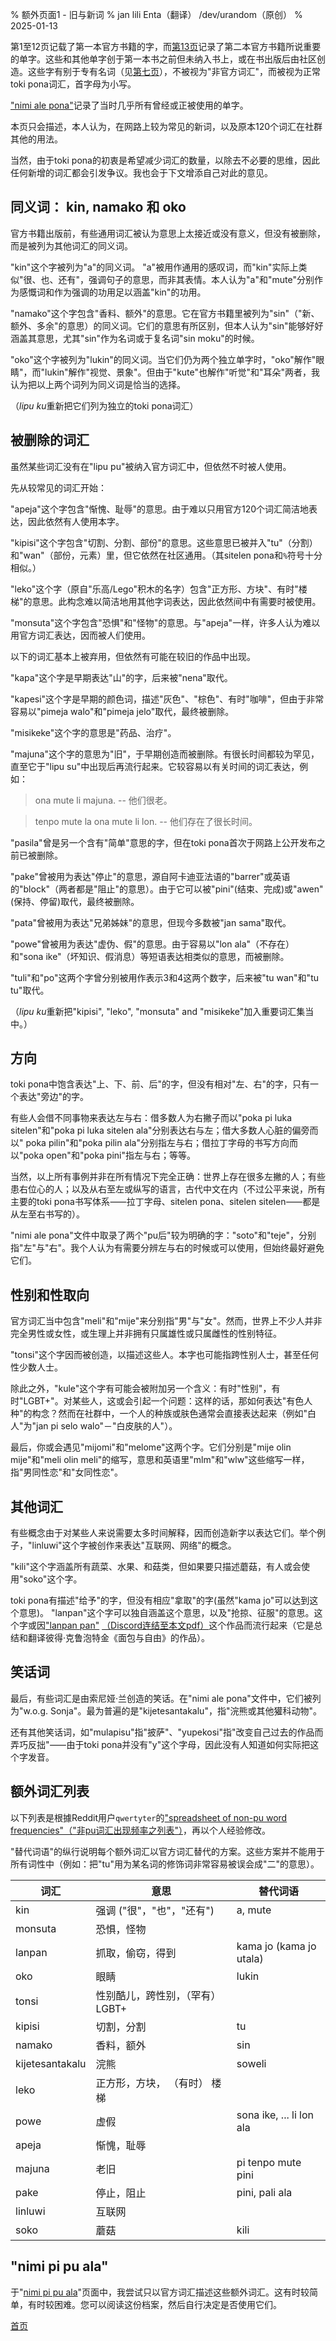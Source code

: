 % 额外页面1 - 旧与新词
% jan lili Enta（翻译） /dev/urandom（原创）
% 2025-01-13

第1至12页记载了第一本官方书籍的字，而[第13页](zh/13)记录了第二本官方书籍所说重要的单字。这些和其他单字创于第一本书之前但未纳入书上，或在书出版后由社区创造。这些字有别于专有名词（见[第七页](zh/7)），不被视为"非官方词汇"，而被视为正常toki pona词汇，首字母为小写。

["nimi ale pona"][nap]记录了当时几乎所有曾经或正被使用的单字。

[nap]:https://docs.google.com/spreadsheets/d/1t-pjAgZDyKPXcCRnEdATFQOxGbQFMjZm-8EvXiQd2Po

本页只会描述，本人认为，在网路上较为常见的新词，以及原本120个词汇在社群其他的用法。

当然，由于toki pona的初衷是希望减少词汇的数量，以除去不必要的思维，因此任何新增的词汇都会引发争议。我也会于下文增添自己对此的意见。

## 同义词： kin, namako 和 oko

官方书籍出版前，有些通用词汇被认为意思上太接近或没有意义，但没有被删除，而是被列为其他词汇的同义词。

"kin"这个字被列为"a"的同义词。 "a"被用作通用的感叹词，而"kin"实际上类似"很、也、还有"，强调句子的意思，而非其表情。本人认为"a"和"mute"分别作为感慨词和作为强调的功用足以涵盖"kin"的功用。
 
"namako"这个字包含"香料、额外"的意思。它在官方书籍里被列为"sin"（"新、额外、多余"的意思）的同义词。它们的意思有所区别，但本人认为"sin"能够好好涵盖其意思，尤其"sin"作为名词或于复名词"sin moku"的时候。

"oko"这个字被列为"lukin"的同义词。当它们仍为两个独立单字时，"oko"解作"眼睛"，而"lukin"解作"视觉、景象"。但由于"kute"也解作"听觉"和"耳朵"两者，我认为把以上两个词列为同义词是恰当的选择。

（*lipu ku*重新把它们列为独立的toki pona词汇）

## 被删除的词汇

虽然某些词汇没有在"lipu pu"被纳入官方词汇中，但依然不时被人使用。

先从较常见的词汇开始：

"apeja"这个字包含"惭愧、耻辱"的意思。由于难以只用官方120个词汇简洁地表达，因此依然有人使用本字。

"kipisi"这个字包含"切割、分割、部份"的意思。这些意思已被并入"tu"（分割）和"wan"（部份，元素）里，但它依然在社区通用。（其sitelen pona和`%`符号十分相似。）

"leko"这个字（原自"乐高/Lego"积木的名字）包含"正方形、方块"、有时"楼梯"的意思。此构念难以简洁地用其他字词表达，因此依然间中有需要时被使用。

"monsuta"这个字包含"恐惧"和"怪物"的意思。与"apeja"一样，许多人认为难以用官方词汇表达，因而被人们使用。

以下的词汇基本上被弃用，但依然有可能在较旧的作品中出现。

"kapa"这个字是早期表达"山"的字，后来被"nena"取代。

"kapesi"这个字是早期的颜色词，描述"灰色"、"棕色"、有时"咖啡"，但由于非常容易以"pimeja walo"和"pimeja jelo"取代，最终被删除。

"misikeke"这个字的意思是"药品、治疗"。

"majuna"这个字的意思为"旧"，于早期创造而被删除。有很长时间都较为罕见，直至它于"lipu su"中出现后再流行起来。它较容易以有关时间的词汇表达，例如：

> ona mute li majuna. -- 他们很老。

> tenpo mute la ona mute li lon. -- 他们存在了很长时间。

"pasila"曾是另一个含有"简单"意思的字，但在toki pona首次于网路上公开发布之前已被删除。

"pake"曾被用为表达"停止"的意思，源自阿卡迪亚法语的"barrer"或英语的"block"（两者都是"阻止"的意思）。由于它可以被"pini"(结束、完成)或"awen"(保持、停留)取代，最终被删除。

"pata"曾被用为表达"兄弟姊妹"的意思，但现今多数被"jan sama"取代。

"powe"曾被用为表达"虚伪、假"的意思。由于容易以"lon ala"（不存在）和"sona ike"（坏知识、假消息）等短语表达相类似的意思，而被删除。

"tuli"和"po"这两个字曾分别被用作表示3和4这两个数字，后来被"tu wan"和"tu tu"取代。

（*lipu ku*重新把"kipisi", "leko", "monsuta" and "misikeke"加入重要词汇集当中。）

## 方向

toki pona中饱含表达"上、下、前、后"的字，但没有相对"左、右"的字，只有一个表达"旁边"的字。

有些人会借不同事物来表达左与右：借多数人为右撇子而以"poka pi luka sitelen"和"poka pi luka sitelen ala"分别表达右与左；借大多数人心脏的偏旁而以" poka pilin"和"poka pilin ala"分别指左与右；借拉丁字母的书写方向而以"poka open"和"poka pini"指左与右；等等。

当然，以上所有事例并非在所有情况下完全正确：世界上存在很多左撇的人；有些患右位心的人；以及从右至左或纵写的语言，古代中文在内（不过公平来说，所有主要的toki pona书写体系⸺拉丁字母、sitelen pona、sitelen sitelen⸺都是从左至右书写的）。

"nimi ale pona"文件中取录了两个"pu后"较为明确的字："soto"和"teje"，分别指"左"与"右"。我个人认为有需要分辨左与右的时候或可以使用，但始终最好避免它们。

## 性别和性取向

官方词汇当中包含"meli"和"mije"来分别指"男"与"女"。然而，世界上不少人并非完全男性或女性，或生理上并非拥有只属雄性或只属雌性的性别特征。

"tonsi"这个字因而被创造，以描述这些人。本字也可能指跨性别人士，甚至任何性少数人士。

除此之外，"kule"这个字有可能会被附加另一个含义：有时"性别"，有时"LGBT+"。对某些人，这或会引起一个问题：这样的话，那如何表达"有色人种"的构念？然而在社群中，一个人的种族或肤色通常会直接表达起来（例如"白人"为"jan pi selo walo"－"白皮肤的人"）。

最后，你或会遇见"mijomi"和"melome"这两个字。它们分别是"mije olin mije"和"meli olin meli"的缩写，意思和英语里"mlm"和"wlw"这些缩写一样，指"男同性恋"和"女同性恋"。

## 其他词汇

有些概念由于对某些人来说需要太多时间解释，因而创造新字以表达它们。举个例子，"linluwi"这个字被创作来表达"互联网、网络"的概念。

"kili"这个字涵盖所有蔬菜、水果、和菇类，但如果要只描述蘑菇，有人或会使用"soko"这个字。

toki pona有描述"给予"的字，但没有相应"拿取"的字(虽然"kama jo"可以达到这个意思)。 "lanpan"这个字可以独自涵盖这个意思，以及"抢掠、征服"的意思。这个字或因["lanpan pan"](https://docs.google.com/document/d/1Pz7rvn7LXPJmJZ6AJxEWa6WuOJys8KHioXLtYkj0k-Q/edit) [（Discord连结至本文pdf）](https://discord.com/channels/301377942062366741/301380012156911616/584171157448687628)这个作品而流行起来（它是总结和翻译彼得·克鲁泡特金《面包与自由》的作品）。

## 笑话词

最后，有些词汇是由索尼娅·兰创造的笑话。在"nimi ale pona"文件中，它们被列为"w.o.g. Sonja"。最为普遍的是"kijetesantakalu"，指"浣熊或其他獾科动物"。

还有其他笑话词，如"mulapisu"指"披萨"、"yupekosi"指"改变自己过去的作品而弄巧反拙"⸺由于toki pona并没有"y"这个字母，因此没有人知道如何实际把这个字发音。

## 额外词汇列表

以下列表是根據Reddit用户`qwertyter`的["spreadsheet of non-pu word
frequencies"（"非pu词汇出现频率之列表"）](https://docs.google.com/spreadsheets/d/1dGd4do1Jk2L2NwW5l7tLgSajAVkUqO0z2UHGu4_Sq_M)，再以个人经验修改。

"替代词语"的纵行说明每个额外词汇以官方词汇替代的方案。这些方案并不能用于所有词性中（例如：把"tu"用为某名词的修饰词非常容易被误会成"二"的意思）。

| 词汇    | 意思	                               | 替代词语               |
|---------|------------------------------------|-----------------------|
| kin     | 强调 ("很"，"也"，"还有")	       | a, mute               |
| monsuta | 恐惧，怪物             	       |                       |
| lanpan  | 抓取，偷窃，得到                      | kama jo (kama jo utala) |
| oko     | 眼睛                               | lukin                 |
| tonsi   | 性别酷儿，跨性别，（罕有）LGBT+       |                       |
| kipisi  | 切割，分割                          | tu                    |
| namako  | 香料，额外                          | sin                   |
| kijetesantakalu | 浣熊                       | soweli                 |
| leko    | 正方形，方块， （有时） 楼梯            |                       |
| powe    | 虚假                               | sona ike, ... li lon ala |
| apeja   | 惭愧，耻辱                          |                       |
| majuna  | 老旧                               | pi tenpo mute pini    |
| pake    | 停止，阻止                          | pini, pali ala        |
| linluwi | 互联网                             |                       |
| soko    | 蘑菇                               | kili                  |

## "nimi pi pu ala"

于"[nimi pi pu ala](nimi_pi_pu_ala/)"页面中，我尝试只以官方词汇描述这些额外词汇。这有时较简单，有时较困难。您可以阅读这份档案，然后自行决定是否使用它们。

[首页](zh)
